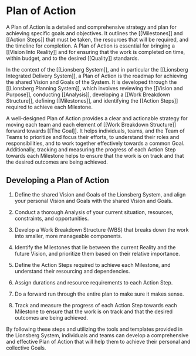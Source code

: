 # Plan of Action

A Plan of Action is a detailed and comprehensive strategy and plan for achieving specific goals and objectives. It outlines the [[Milestones]] and [[Action Steps]] that must be taken, the resources that will be required, and the timeline for completion. A Plan of Action is essential for bringing a [[Vision Into Reality]] and for ensuring that the work is completed on time, within budget, and to the desired [[Quality]] standards.

In the context of the [[Lionsberg System]], and in particular the [[Lionsberg Integrated Delivery System]], a Plan of Action is the roadmap for achieving the shared Vision and Goals of the System. It is developed through the [[Lionsberg Planning System]], which involves reviewing the [[Vision and Purpose]],  conducting [[Analysis]], developing a [[Work Breakdown Structure]], defining [[Milestones]], and identifying the [[Action Steps]] required to achieve each Milestone.

A well-designed Plan of Action provides a clear and actionable strategy for moving each team and each element of [[Work Breakdown Structure]] forward towards [[The Goal]]. It helps individuals, teams, and the Team of Teams to prioritize and focus their efforts, to understand their roles and responsibilities, and to work together effectively towards a common Goal. Additionally, tracking and measuring the progress of each Action Step towards each Milestone helps to ensure that the work is on track and that the desired outcomes are being achieved.

## Developing a Plan of Action

1.  Define the shared Vision and Goals of the Lionsberg System, and align your personal Vision and Goals with the shared Vision and Goals.
    
2.  Conduct a thorough Analysis of your current situation, resources, constraints, and opportunities.
    
3.  Develop a Work Breakdown Structure (WBS) that breaks down the work into smaller, more manageable components.
    
4.  Identify the Milestones that lie between the current Reality and the future Vision, and prioritize them based on their relative importance.
    
5.  Define the Action Steps required to achieve each Milestone, and understand their resourcing and dependencies.
    
6.  Assign durations and resource requirements to each Action Step.
    
7.  Do a forward run through the entire plan to make sure it makes sense.
    
8.  Track and measure the progress of each Action Step towards each Milestone to ensure that the work is on track and that the desired outcomes are being achieved.
    

By following these steps and utilizing the tools and templates provided in the Lionsberg System, individuals and teams can develop a comprehensive and effective Plan of Action that will help them to achieve their personal and collective Goals.